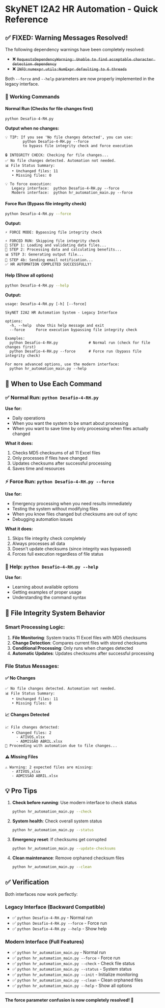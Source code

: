 # SkyNET I2A2 HR Automation - Quick Reference

## ✅ **FIXED: Warning Messages Resolved!**

The following dependency warnings have been completely resolved:
- ❌ ~~`RequestsDependencyWarning: Unable to find acceptable character detection dependency`~~
- ❌ ~~`INFO:numexpr.utils:NumExpr defaulting to 6 threads`~~

Both `--force` and `--help` parameters are now properly implemented in the legacy interface.

### 🚀 **Working Commands**

#### **Normal Run** (Checks for file changes first)
```bash
python Desafio-4-RH.py
```
**Output when no changes:**
```
💡 TIP: If you see 'No file changes detected', you can use:
        python Desafio-4-RH.py --force
        to bypass file integrity check and force execution

🔒 INTEGRITY CHECK: Checking for file changes...
✅ No file changes detected. Automation not needed.
📊 File Status Summary:
   • Unchanged files: 11
   • Missing files: 0

💡 To force execution:
   Legacy interface:  python Desafio-4-RH.py --force
   Modern interface:  python hr_automation_main.py --force
```

#### **Force Run** (Bypass file integrity check)
```bash
python Desafio-4-RH.py --force
```
**Output:**
```
⚡ FORCE MODE: Bypassing file integrity check

⚡ FORCED RUN: Skipping file integrity check
📂 STEP 1: Loading and validating data files...
🔄 STEP 2: Processing data and calculating benefits...
📊 STEP 3: Generating output file...
📧 STEP 4b: Sending email notification...
✅ HR AUTOMATION COMPLETED SUCCESSFULLY!
```

#### **Help** (Show all options)
```bash
python Desafio-4-RH.py --help
```
**Output:**
```
usage: Desafio-4-RH.py [-h] [--force]

SkyNET I2A2 HR Automation System - Legacy Interface

options:
  -h, --help  show this help message and exit
  --force     Force execution bypassing file integrity check

Examples:
  python Desafio-4-RH.py              # Normal run (check for file changes first)
  python Desafio-4-RH.py --force      # Force run (bypass file integrity check)
  
For more advanced options, use the modern interface:
  python hr_automation_main.py --help
```

## 🎯 **When to Use Each Command**

### ✅ **Normal Run: `python Desafio-4-RH.py`**
**Use for:**
- Daily operations
- When you want the system to be smart about processing
- When you want to save time by only processing when files actually changed

**What it does:**
1. Checks MD5 checksums of all 11 Excel files
2. Only processes if files have changed
3. Updates checksums after successful processing
4. Saves time and resources

### ⚡ **Force Run: `python Desafio-4-RH.py --force`**
**Use for:**
- Emergency processing when you need results immediately
- Testing the system without modifying files
- When you know files changed but checksums are out of sync
- Debugging automation issues

**What it does:**
1. Skips file integrity check completely
2. Always processes all data
3. Doesn't update checksums (since integrity was bypassed)
4. Forces full execution regardless of file status

### 📖 **Help: `python Desafio-4-RH.py --help`**
**Use for:**
- Learning about available options
- Getting examples of proper usage
- Understanding the command syntax

## 🔄 **File Integrity System Behavior**

### **Smart Processing Logic:**
1. **File Monitoring**: System tracks 11 Excel files with MD5 checksums
2. **Change Detection**: Compares current files with stored checksums
3. **Conditional Processing**: Only runs when changes detected
4. **Automatic Updates**: Updates checksums after successful processing

### **File Status Messages:**

#### ✅ **No Changes**
```
✅ No file changes detected. Automation not needed.
📊 File Status Summary:
   • Unchanged files: 11
   • Missing files: 0
```

#### 📈 **Changes Detected**
```
📈 File changes detected:
   • Changed files: 2
     - ATIVOS.xlsx
     - ADMISSÃO ABRIL.xlsx
🔄 Proceeding with automation due to file changes...
```

#### ⚠️ **Missing Files**
```
⚠️ Warning: 2 expected files are missing:
   - ATIVOS.xlsx
   - ADMISSÃO ABRIL.xlsx
```

## 💡 **Pro Tips**

1. **Check before running**: Use modern interface to check status
   ```bash
   python hr_automation_main.py --check
   ```

2. **System health**: Check overall system status
   ```bash
   python hr_automation_main.py --status
   ```

3. **Emergency reset**: If checksums get corrupted
   ```bash
   python hr_automation_main.py --update-checksums
   ```

4. **Clean maintenance**: Remove orphaned checksum files
   ```bash
   python hr_automation_main.py --clean
   ```

## ✅ **Verification**

Both interfaces now work perfectly:

### **Legacy Interface** (Backward Compatible)
- ✅ `python Desafio-4-RH.py` - Normal run
- ✅ `python Desafio-4-RH.py --force` - Force run
- ✅ `python Desafio-4-RH.py --help` - Show help

### **Modern Interface** (Full Features)
- ✅ `python hr_automation_main.py` - Normal run
- ✅ `python hr_automation_main.py --force` - Force run
- ✅ `python hr_automation_main.py --check` - Check file status
- ✅ `python hr_automation_main.py --status` - System status
- ✅ `python hr_automation_main.py --init` - Initialize monitoring
- ✅ `python hr_automation_main.py --clean` - Clean orphaned files
- ✅ `python hr_automation_main.py --help` - Show all options

---

**The force parameter confusion is now completely resolved! 🎉**